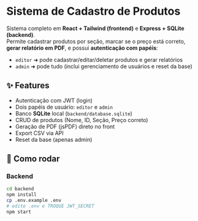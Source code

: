 # Sistema de Cadastro de Produtos

Sistema completo em **React + Tailwind (frontend)** e **Express + SQLite (backend)**.  
Permite cadastrar produtos por seção, marcar se o preço está correto, **gerar relatório em PDF**, e possui **autenticação com papéis**:

- `editor` ➜ pode cadastrar/editar/deletar produtos e gerar relatórios
- `admin` ➜ pode tudo (inclui gerenciamento de usuários e reset da base)

## ✨ Features
- Autenticação com JWT (login)
- Dois papéis de usuário: `editor` e `admin`
- Banco **SQLite** local (`backend/database.sqlite`)
- CRUD de produtos (Nome, ID, Seção, Preço correto)
- Geração de PDF (jsPDF) direto no front
- Export CSV via API
- Reset da base (apenas admin)

## 🚀 Como rodar

### Backend
```bash
cd backend
npm install
cp .env.example .env
# edite .env e TROQUE JWT_SECRET
npm start

